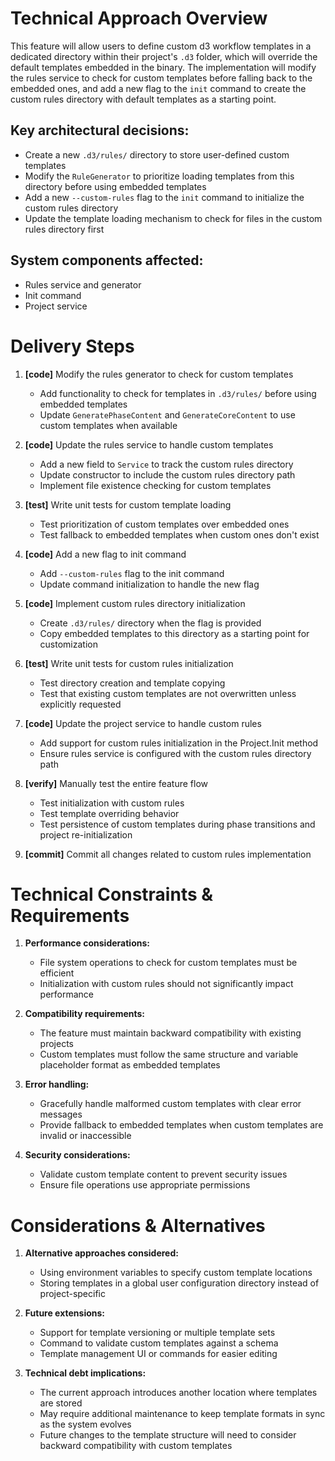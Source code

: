 # Technical Approach Overview

This feature will allow users to define custom d3 workflow templates in a dedicated directory within their project's `.d3` folder, which will override the default templates embedded in the binary. The implementation will modify the rules service to check for custom templates before falling back to the embedded ones, and add a new flag to the `init` command to create the custom rules directory with default templates as a starting point.

## Key architectural decisions:
- Create a new `.d3/rules/` directory to store user-defined custom templates
- Modify the `RuleGenerator` to prioritize loading templates from this directory before using embedded templates
- Add a new `--custom-rules` flag to the `init` command to initialize the custom rules directory
- Update the template loading mechanism to check for files in the custom rules directory first

## System components affected:
- Rules service and generator
- Init command
- Project service

# Delivery Steps

1. **[code]** Modify the rules generator to check for custom templates
   - Add functionality to check for templates in `.d3/rules/` before using embedded templates
   - Update `GeneratePhaseContent` and `GenerateCoreContent` to use custom templates when available

2. **[code]** Update the rules service to handle custom templates
   - Add a new field to `Service` to track the custom rules directory
   - Update constructor to include the custom rules directory path
   - Implement file existence checking for custom templates

3. **[test]** Write unit tests for custom template loading
   - Test prioritization of custom templates over embedded ones
   - Test fallback to embedded templates when custom ones don't exist

4. **[code]** Add a new flag to init command
   - Add `--custom-rules` flag to the init command
   - Update command initialization to handle the new flag

5. **[code]** Implement custom rules directory initialization
   - Create `.d3/rules/` directory when the flag is provided
   - Copy embedded templates to this directory as a starting point for customization

6. **[test]** Write unit tests for custom rules initialization
   - Test directory creation and template copying
   - Test that existing custom templates are not overwritten unless explicitly requested

7. **[code]** Update the project service to handle custom rules
   - Add support for custom rules initialization in the Project.Init method
   - Ensure rules service is configured with the custom rules directory path

8. **[verify]** Manually test the entire feature flow
   - Test initialization with custom rules
   - Test template overriding behavior
   - Test persistence of custom templates during phase transitions and project re-initialization

9. **[commit]** Commit all changes related to custom rules implementation

# Technical Constraints & Requirements

1. **Performance considerations:**
   - File system operations to check for custom templates must be efficient
   - Initialization with custom rules should not significantly impact performance

2. **Compatibility requirements:**
   - The feature must maintain backward compatibility with existing projects
   - Custom templates must follow the same structure and variable placeholder format as embedded templates

3. **Error handling:**
   - Gracefully handle malformed custom templates with clear error messages
   - Provide fallback to embedded templates when custom templates are invalid or inaccessible

4. **Security considerations:**
   - Validate custom template content to prevent security issues
   - Ensure file operations use appropriate permissions

# Considerations & Alternatives

1. **Alternative approaches considered:**
   - Using environment variables to specify custom template locations
   - Storing templates in a global user configuration directory instead of project-specific

2. **Future extensions:**
   - Support for template versioning or multiple template sets
   - Command to validate custom templates against a schema
   - Template management UI or commands for easier editing

3. **Technical debt implications:**
   - The current approach introduces another location where templates are stored
   - May require additional maintenance to keep template formats in sync as the system evolves
   - Future changes to the template structure will need to consider backward compatibility with custom templates

